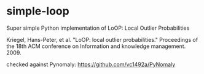 # simple-loop
Super simple Python implementation of LoOP: Local Outlier Probabilities

Kriegel, Hans-Peter, et al. "LoOP: local outlier probabilities." Proceedings of the 18th ACM conference on Information and knowledge management. 2009.‏

checked against Pynomaly: https://github.com/vc1492a/PyNomaly
